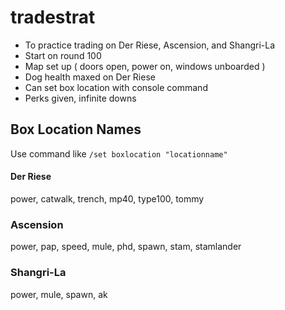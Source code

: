 # tradestrat

* To practice trading on Der Riese, Ascension, and Shangri-La
* Start on round 100
* Map set up ( doors open, power on, windows unboarded )
* Dog health maxed on Der Riese
* Can set box location with console command
* Perks given, infinite downs

## Box Location Names

Use command like `/set boxlocation "locationname"`

#### Der Riese

power, catwalk, trench, mp40, type100, tommy

### Ascension

power, pap, speed, mule, phd, spawn, stam, stamlander

### Shangri-La

power, mule, spawn, ak
